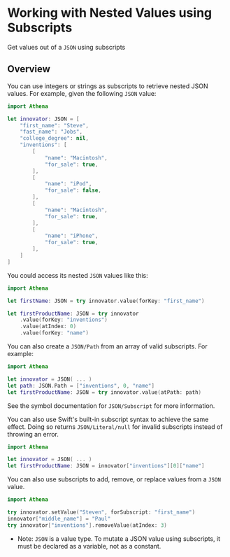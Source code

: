 # Working with Nested Values using Subscripts

Get values out of a ``JSON`` using subscripts

## Overview

You can use integers or strings as subscripts to retrieve nested JSON values. For example, given the following ``JSON`` value:

```swift
import Athena

let innovator: JSON = [
    "first_name": "Steve",
    "fast_name": "Jobs",
    "college_degree": nil,
    "inventions": [
        [
            "name": "Macintosh",
            "for_sale": true,
        ],
        [
            "name": "iPod",
            "for_sale": false,
        ],
        [
            "name": "Macintosh",
            "for_sale": true,
        ],
        [
            "name": "iPhone",
            "for_sale": true,
        ],
    ]
]
```

You could access its nested ``JSON`` values like this:

```swift
import Athena

let firstName: JSON = try innovator.value(forKey: "first_name")

let firstProductName: JSON = try innovator
    .value(forKey: "inventions")
    .value(atIndex: 0)
    .value(forKey: "name")
```

You can also create a ``JSON/Path`` from an array of valid subscripts. For example:

```swift
import Athena

let innovator = JSON( ... )
let path: JSON.Path = ["inventions", 0, "name"]
let firstProductName: JSON = try innovator.value(atPath: path)
```

See the symbol documentation for ``JSON/Subscript`` for more information.

You can also use Swift's built-in subscript syntax to achieve the same effect.
Doing so returns ``JSON/Literal/null`` for invalid subscripts instead of throwing an error.

```swift
import Athena

let innovator = JSON( ... )
let firstProductName: JSON = innovator["inventions"][0]["name"]
```

You can also use subscripts to add, remove, or replace values from a ``JSON`` value.

```swift
import Athena

try innovator.setValue("Steven", forSubscript: "first_name")
innovator["middle_name"] = "Paul"
try innovator["inventions"].removeValue(atIndex: 3)
```

- Note: ``JSON`` is a value type. To mutate a JSON value using subscripts, it must be declared as a variable, not as a constant.
